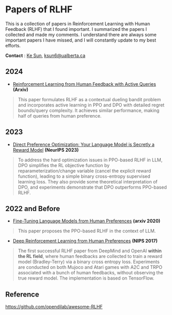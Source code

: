 # Papers of RLHF

This is a collection of papers in Reinforcement Learning with Human Feedback (RLHF) that I found important. I summarized the papers I collected and made my comments. I understand there are always some important papers I have missed, and I will constantly update to my best efforts.

**Contact** : [Ke Sun](https://sites.google.com/view/kesun), ksun6@ualberta.ca

## 2024

* [Reinforcement Learning from Human Feedback with Active Queries](https://arxiv.org/pdf/2402.09401.pdf) **(Arxiv)**
> This paper formulates RLHF as a contextual dueling bandit problem and incorporates active learning in PPO and DPO with detailed regret bounds/query complexity. It achieves similar performance, making half of queries from human preference.



## 2023

* [Direct Preference Optimization: Your Language Model is Secretly a Reward Model](https://arxiv.org/abs/2305.18290) **(NeurIPS 2023)**
> To address the hard optimization issues in PPO-based RLHF in LLM, DPO simplifies the RL objective function by reparameterization/change variable (cancel the explicit reward function), leading to a simple binary cross-entropy supervised learning loss. They also provide some theoretical interpretation of DPO, and experiments demonstrate that DPO outperforms PPO-based RLHF.


## 2022 and Before

* [Fine-Tuning Language Models from Human Preferences](https://arxiv.org/pdf/1909.08593.pdf) **(arxiv 2020)**
> This paper proposes the PPO-based RLHF in the context of LLM.

* [Deep Reinforcement Learning from Human Preferences](https://arxiv.org/pdf/1706.03741.pdf) **(NIPS 2017)**
> The first successful RLHF paper from DeepMind and OpenAI **within the RL field**, where human feedbacks are collected to train a reward model (Bradley-Terry) via a binary cross entropy loss. Experiments are conducted on both Mujoco and Atari games with A2C and TRPO associated with a bunch of human feedbacks, without observing the true reward model. The implementation is based on TensorFlow.


## Reference

https://github.com/opendilab/awesome-RLHF
